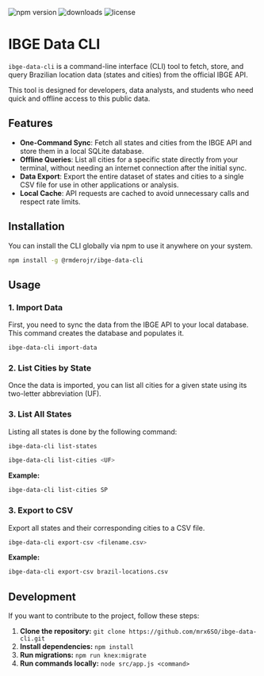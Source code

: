 ![npm version](https://img.shields.io/npm/v/@rmderojr/ibge-data-cli)
![downloads](https://img.shields.io/npm/dw/@rmderojr/ibge-data-cli)
![license](https://img.shields.io/npm/l/@rmderojr/ibge-data-cli)

# IBGE Data CLI

`ibge-data-cli` is a command-line interface (CLI) tool to fetch, store, and query Brazilian location data (states and cities) from the official IBGE API.

This tool is designed for developers, data analysts, and students who need quick and offline access to this public data.

## Features

- **One-Command Sync**: Fetch all states and cities from the IBGE API and store them in a local SQLite database.
- **Offline Queries**: List all cities for a specific state directly from your terminal, without needing an internet connection after the initial sync.
- **Data Export**: Export the entire dataset of states and cities to a single CSV file for use in other applications or analysis.
- **Local Cache**: API requests are cached to avoid unnecessary calls and respect rate limits.

## Installation

You can install the CLI globally via npm to use it anywhere on your system.

```bash
npm install -g @rmderojr/ibge-data-cli
```

## Usage

### 1. Import Data
First, you need to sync the data from the IBGE API to your local database. This command creates the database and populates it.

```bash
ibge-data-cli import-data
```

### 2. List Cities by State
Once the data is imported, you can list all cities for a given state using its two-letter abbreviation (UF).

### 3. List All States 
Listing all states is done by the following command:

```bash
ibge-data-cli list-states
```

```bash
ibge-data-cli list-cities <UF>
```

**Example:**
```bash
ibge-data-cli list-cities SP
```

### 3. Export to CSV
Export all states and their corresponding cities to a CSV file.

```bash
ibge-data-cli export-csv <filename.csv>
```

**Example:**
```bash
ibge-data-cli export-csv brazil-locations.csv
```

## Development

If you want to contribute to the project, follow these steps:

1.  **Clone the repository:** `git clone https://github.com/mrx6SO/ibge-data-cli.git`
2.  **Install dependencies:** `npm install`
3.  **Run migrations:** `npm run knex:migrate`
4.  **Run commands locally:** `node src/app.js <command>`
